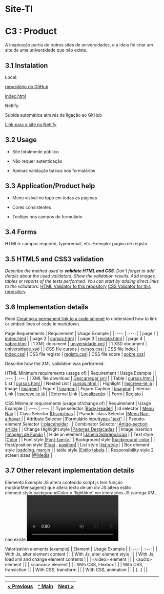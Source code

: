 # Site-TI

# C3 : Product

A inspiração partiu de outros sites de universidades, e a ideia foi criar um site de uma universidade que não existe.

## 3.1 Instalation

Local:

[repositório do GitHub](https://github.com/inf24tig38/inf24tig38)

[index.html](https://github.com/inf24tig38/inf24tig38/blob/main/index.html)

Netlify:

Subida automática através de ligação ao GitHub

[Link para o site no Netlify](https://inf24tig38.netlify.app/)

## 3.2 Usage

- Site totalmente público

- Não requer autenticação

- Apenas validação básica nos formulários

## 3.3 Application/Product help

- Menu visível no topo em todas as páginas

- Cores consistentes

- Tooltips nos campos do formulário

## 3.4 Forms

HTML5: campos required, type=email, etc.
Exemplo: pagina de registo

## 3.5 HTML5 and CSS3 validation

_Describe the method used to **validate HTML and CSS**. Don't forget to add details about the used validators. Show the validation results._
_Add images, tables or reports of the tests performed._
_You can start by adding direct links to the validators:_
[HTML Validator fo this repository](https://validator.w3.org/nu/?showsource=yes&showoutline=yes&showimagereport=yes&doc=https%3A%2F%2Fgithub.com%2FexemploTrabalho%2Freport_inf-ti)
[CSS Validator for this repository](https://jigsaw.w3.org/css-validator/validator?uri=https%3A%2F%2Fgithub.com%2FexemploTrabalho%2Freport_inf-ti&profile=css3svg&usermedium=all&warning=1&vextwarning=&lang=en)

## 3.6 Implementation details

Read [Creating a permanent link to a code snippet](https://docs.github.com/en/get-started/writing-on-github/working-with-advanced-formatting/creating-a-permanent-link-to-a-code-snippet) to understand how to link or embed lines of code in markdown.

Page Requirements
| Requirement | Usage Example |
| :---: | :---: |
| page 1 | [index.html](https://inf24tig38.netlify.app/) |
| page 2 | [cursos.html](https://inf24tig38.netlify.app/cursos) |
| page 3 | [registo.html](https://inf24tig38.netlify.app/registo) |
| page 4 | [sobre.html](https://inf24tig38.netlify.app/sobre) |
| 1 XML document | [universidade.xml](https://github.com/inf24tig38/inf24tig38/blob/main/xml/universidade.xml) |
| 1 XSD document | [universidade.xsd](https://github.com/inf24tig38/inf24tig38/blob/main/xml/universidade.xsd) |
| CSS file cursos | [cursos.css](https://github.com/inf24tig38/inf24tig38/blob/ea9cf5b42baa06dfa69c9076a6836dfd38bb6f96/css/cursos.css#L1-L127)|
| CSS file index | [index.css](https://github.com/inf24tig38/inf24tig38/blob/ea9cf5b42baa06dfa69c9076a6836dfd38bb6f96/css/index.css#L1-L273)|
| CSS file registo | [registo.css](https://github.com/inf24tig38/inf24tig38/blob/ea9cf5b42baa06dfa69c9076a6836dfd38bb6f96/css/registo.css#L1-L147)|
| CSS file sobre | [sobre.css](https://github.com/inf24tig38/inf24tig38/blob/ea9cf5b42baa06dfa69c9076a6836dfd38bb6f96/css/sobre.css#L1-L120)|

Describe how the XML validation was performed.

HTML Minimum requirements (usage of)
| Requirement | Usage Example |
| :---: | :---: |
| XML file download | [Descarregar xml](https://github.com/inf24tig38/inf24tig38/blob/ea9cf5b42baa06dfa69c9076a6836dfd38bb6f96/index.html#L54) |
| Table | [cursos.html ](https://github.com/inf24tig38/inf24tig38/blob/cf69c587a22c4a225735c7af66d352351c9627da/sobre.html#L36-L71)|
| List | [cursos.html ](https://github.com/inf24tig38/inf24tig38/blob/44ae34270d38d4172412a217de8becf3a9eeadde/cursos.html#L22-L64)|
| Nested List | [cursos.html ](https://github.com/inf24tig38/inf24tig38/blob/44ae34270d38d4172412a217de8becf3a9eeadde/cursos.html#L22-L64)|
| Highlight | [Inscreve-te já](https://github.com/inf24tig38/inf24tig38/blob/ea9cf5b42baa06dfa69c9076a6836dfd38bb6f96/index.html#L37) |
| Image |	[Imagem](https://github.com/inf24tig38/inf24tig38/blob/cf69c587a22c4a225735c7af66d352351c9627da/index.html#L37-L40)|
| Figure | [Imagem](https://github.com/inf24tig38/inf24tig38/blob/cf69c587a22c4a225735c7af66d352351c9627da/index.html#L37-L40)|
| Figure Caption  | [Imagem](https://github.com/inf24tig38/inf24tig38/blob/cf69c587a22c4a225735c7af66d352351c9627da/index.html#L37-L40)|
| Internal Link | [Inscreve-te já](https://github.com/inf24tig38/inf24tig38/blob/ea9cf5b42baa06dfa69c9076a6836dfd38bb6f96/index.html#L37) |
| External Link | [Localização](https://www.google.com/maps?q=Caxinas,+Vila+do+Conde)  |
| Form | [Registo](https://github.com/inf24tig38/inf24tig38/blob/cf69c587a22c4a225735c7af66d352351c9627da/registo.html#L23-L97) |

CSS Minimum requirements (usage of/change of)
| Requirement | Usage Example |
| :---: | :---: |
| Type selector |[Body](https://github.com/inf24tig38/inf24tig38/blob/4382734411c0da485a21df1ccd7e31b3c45ce76a/css/index.css#L1-L10),[Header](https://github.com/inf24tig38/inf24tig38/blob/4382734411c0da485a21df1ccd7e31b3c45ce76a/css/index.css#L55-L63)|
| Id selector | [Menu Nav](https://github.com/inf24tig38/inf24tig38/blob/4382734411c0da485a21df1ccd7e31b3c45ce76a/css/index.css#L65-L92) |
| Class Selector |[Disciplinas](https://github.com/inf24tig38/inf24tig38/blob/4382734411c0da485a21df1ccd7e31b3c45ce76a/css/cursos.css#L73-L76) |
| Pseudo-class Selector |[Menu Nav-a:hover ](https://github.com/inf24tig38/inf24tig38/blob/4382734411c0da485a21df1ccd7e31b3c45ce76a/css/cursos.css#L73-L76) |
| Attribute Selector |[Formulário input[type="text"](https://github.com/inf24tig38/inf24tig38/blob/a907c554044655b7808d08fc2759e3eb6ba73946/css/registo.css#L32-L39) |
| Pseudo-element Selector |[::placeholder](https://github.com/inf24tig38/inf24tig38/blob/fe2e8e6b27722fc6b72a3629246fd3aeca9cd51e/css/registo.css#L146-L149) |
| Combinator Selector |[Artigo-section article](https://github.com/inf24tig38/inf24tig38/blob/fe2e8e6b27722fc6b72a3629246fd3aeca9cd51e/css/index.css#L244-L250) |
| Change Highlight style |[Palavras Destacadas](https://github.com/inf24tig38/inf24tig38/blob/4382734411c0da485a21df1ccd7e31b3c45ce76a/css/index.css#L123-L128) |
| Image insertion |[Imagem de Fundo](https://github.com/inf24tig38/inf24tig38/blob/4382734411c0da485a21df1ccd7e31b3c45ce76a/css/index.css#L4) |
| Hide an element |[Janela Sobreposição](https://github.com/inf24tig38/inf24tig38/blob/4382734411c0da485a21df1ccd7e31b3c45ce76a/css/index.css#L152-L158) |
| Text style |[Color](https://github.com/inf24tig38/inf24tig38/blob/4382734411c0da485a21df1ccd7e31b3c45ce76a/css/index.css#L2) |
| Font style |[Font-family ](https://github.com/inf24tig38/inf24tig38/blob/4382734411c0da485a21df1ccd7e31b3c45ce76a/css/index.css#L2) |
| Background style |[background-color](https://github.com/inf24tig38/inf24tig38/blob/4382734411c0da485a21df1ccd7e31b3c45ce76a/css/index.css#L2) |
| float/position style |[Float](https://github.com/inf24tig38/inf24tig38/blob/4382734411c0da485a21df1ccd7e31b3c45ce76a/css/index.css#L132) , [position](https://github.com/inf24tig38/inf24tig38/blob/4382734411c0da485a21df1ccd7e31b3c45ce76a/css/index.css#L7)|
| List style |[list-style](https://github.com/inf24tig38/inf24tig38/blob/4382734411c0da485a21df1ccd7e31b3c45ce76a/css/index.css#L66) |
| Box element style |[padding, margin](https://github.com/inf24tig38/inf24tig38/blob/4382734411c0da485a21df1ccd7e31b3c45ce76a/css/index.css#L66) |
| table style |[Estilo tabela](https://github.com/inf24tig38/inf24tig38/blob/4382734411c0da485a21df1ccd7e31b3c45ce76a/css/sobre.css#L75-L103) |
| Responsibility style 2 screen sizes |[@Media](https://github.com/inf24tig38/inf24tig38/blob/4382734411c0da485a21df1ccd7e31b3c45ce76a/css/sobre.css#L106-L119) |

## 3.7 Other relevant implementation details

Elemento	                          Exemplo
JS altera conteúdo	        script.js tem função mostrarMensagem() que altera texto de um div
JS altera estilo	          element.style.backgroundColor = 'lightblue' em interações
JS carrega XML	            nao existe
<video> ou <audio>	        nao existe
CSS Flexbox	                display: flex usado para layout de menus
CSS animações/transições	  transition: background-color 0.3s ease; em botões e links
CSS transform               transform: scale(1.05); em imagens com hover
CSS animation               Botão inscreve-te

Valorization elements (example)
| Element | Usage Example |
| :---: | :---: |
| With Js, alter element content |       |
| With Js, alter element style |       |
| With Js, load xml and change element contents |       |
| &lt;video&gt; element |       |
| &lt;audio&gt; element |       |
| &lt;canvas&gt; element |       |
| With CSS, Flexbox |       |
| With CSS, transiction |       |
| With CSS, transform |       |
| With CSS, animation |       |
| (...) |       |




---
[< Previous](c2.md) | [^ Main](../../../) | [Next >](c4.md)
:--- | :---: | ---: 
